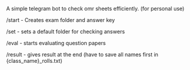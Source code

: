 A simple telegram bot to check omr sheets efficiently. (for personal use)



/start - Creates exam folder and answer key

/set  - sets a default folder for checking answers

/eval - starts evaluating question papers

/result - gives result at the end
(have to save all names first in {class_name}_rolls.txt)
